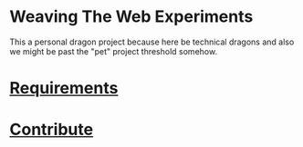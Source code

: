 Weaving The Web Experiments
========================

This a personal dragon project because here be technical dragons 
and also we might be past the "pet" project threshold somehow.

# [Requirements](app/Resources/doc/20-requirements.md)

# [Contribute](app/Resources/doc/70-contribute.md)

